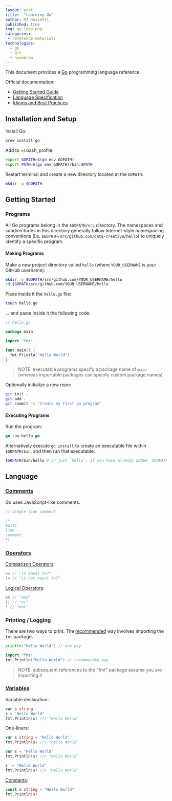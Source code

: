 ```yaml
---
layout: post
title:  "Learning Go"
author: MJ Rossetti
published: true
img: go-logo.png
categories:
 - reference-materials
technologies:
  - go
  - git
  - homebrew
---
```


This document provides a [Go](https://golang.org) programming language reference.

Official documentation:

  + [Getting Started Guide](https://golang.org/doc/code.html)
  + [Language Specification](https://golang.org/ref/spec)
  + [Idioms and Best Practices](https://golang.org/doc/effective_go.html)

## Installation and Setup

Install Go:

```sh
brew install go
```

Add to ~/.bash_profile:

```sh
export GOPATH=$(go env GOPATH)
export PATH=$(go env GOPATH)/bin:$PATH
```

Restart terminal and create a new directory located at the `GOPATH`:

```sh
mkdir -p $GOPATH
```

## Getting Started

### Programs

All Go programs belong in the `$GOPATH/src` directory. The namespaces and subdirectories in this directory generally follow Internet-style namespacing conventions (i.e. `$GOPATH/src/github.com/data-creative/hello`) to uniquely identify a specific program.

#### Making Programs

Make a new project directory called `hello` (where `YOUR_USERNAME` is your GitHub username):

```sh
mkdir -p $GOPATH/src/github.com/YOUR_USERNAME/hello
cd $GOPATH/src/github.com/YOUR_USERNAME/hello
```

Place inside it the `hello.go` file:

```sh
touch hello.go
```

... and paste inside it the following code:

```go
// hello.go

package main

import "fmt"

func main() {
  fmt.Println("Hello World")
}
```

> NOTE: executable programs specify a package name of `main` (whereas importable packages can specify custom package names)

Optionally initialize a new repo:

```sh
git init .
git add .
git commit -m "Create my first go program"
```

#### Executing Programs

Run the program:

```go
go run hello.go
```

Alternatively execute `go install` to create an executable file within `$GOPATH/bin`, and then run that executable:

```sh
$GOPATH/bin/hello # or just `hello`, if you have already added `$GOPATH/bin` to your `$PATH`
```


## Language

### [Comments](https://golang.org/ref/spec#Comments)

Go uses JavaScript-like comments.

```go
// single line comment

/*
multi
line
comment
*/
```

### [Operators](https://golang.org/ref/spec#Operators)

[Comparison Operators](https://golang.org/ref/spec#Comparison_operators):

```go
== // "is equal to?"
!= // "is not equal to?"
```

[Logical Operators](https://golang.org/ref/spec#Logical_operators):

```go
&& // "and"
|| // "or"
! // "not"
```

### Printing / Logging

There are two ways to print. The [recommended](https://stackoverflow.com/a/14680544/670433) way involves importing the `fmt` package.

```go
println("Hello World") // one way

import "fmt"
fmt.Println("Hello World") // recommended way
```

> NOTE: subsequent references to the "fmt" package assume you are importing it


### [Variables](https://golang.org/ref/spec#Variable_declarations)

Variable declaration:

```go
var s string
s = "Hello World"
fmt.Println(s) //> "Hello World"
```

One-liners:

```go
var s string = "Hello World"
fmt.Println(s) //> "Hello World"
```

```go
var s = "Hello World"
fmt.Println(s) //> "Hello World"
```

```go
s := "Hello World"
fmt.Println(s) //> "Hello World"
```

[Constants](https://golang.org/ref/spec#Constant_expressions):

```go
const s string = "Hello World"
fmt.Println(s)
```
